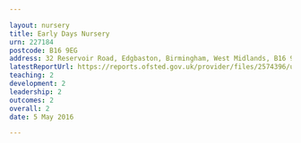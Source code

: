 ```yaml
---

layout: nursery
title: Early Days Nursery
urn: 227184
postcode: B16 9EG
address: 32 Reservoir Road, Edgbaston, Birmingham, West Midlands, B16 9EG
latestReportUrl: https://reports.ofsted.gov.uk/provider/files/2574396/urn/227184.pdf
teaching: 2
development: 2
leadership: 2
outcomes: 2
overall: 2
date: 5 May 2016

---
```

